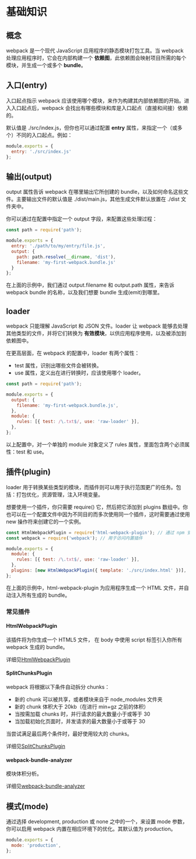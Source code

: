 # 基础知识
## 概念
webpack 是一个现代 JavaScript 应用程序的静态模块打包工具。当 webpack 处理应用程序时，它会在内部构建一个 __依赖图__，此依赖图会映射项目所需的每个模块，并生成一个或多个 __bundle__。

## 入口(entry) 
入口起点指示 webpack 应该使用哪个模块，来作为构建其内部依赖图的开始。进入入口起点后，webpack 会找出有哪些模块和库是入口起点（直接和间接）依赖的。

默认值是 ./src/index.js，但你也可以通过配置 __entry__ 属性，来指定一个（或多个）不同的入口起点。例如：

```javascript
module.exports = {
  entry: './src/index.js'
};
```

## 输出(output)
output 属性告诉 webpack 在哪里输出它所创建的 bundle，以及如何命名这些文件。主要输出文件的默认值是 ./dist/main.js，其他生成文件默认放置在 ./dist 文件夹中。

你可以通过在配置中指定一个 output 字段，来配置这些处理过程：

```javascript
const path = require('path');

module.exports = {
  entry: './path/to/my/entry/file.js',
  output: {
    path: path.resolve(__dirname, 'dist'),
    filename: 'my-first-webpack.bundle.js'
  }
};
```

在上面的示例中，我们通过 output.filename 和 output.path 属性，来告诉 webpack bundle 的名称，以及我们想要 bundle 生成(emit)到哪里。

## loader
webpack 只能理解 JavaScript 和 JSON 文件。loader 让 webpack 能够去处理其他类型的文件，并将它们转换为 __有效模块__，以供应用程序使用，以及被添加到依赖图中。

在更高层面，在 webpack 的配置中，loader 有两个属性：
- test 属性，识别出哪些文件会被转换。
- use 属性，定义出在进行转换时，应该使用哪个 loader。

```javascript
const path = require('path');

module.exports = {
  output: {
    filename: 'my-first-webpack.bundle.js',
  },
  module: {
    rules: [{ test: /\.txt$/, use: 'raw-loader' }],
  },
};
```
以上配置中，对一个单独的 module 对象定义了 rules 属性，里面包含两个必须属性：test 和 use。

## 插件(plugin)
loader 用于转换某些类型的模块，而插件则可以用于执行范围更广的任务。包括：打包优化，资源管理，注入环境变量。

想要使用一个插件，你只需要 require() 它，然后把它添加到 plugins 数组中。你也可以在一个配置文件中因为不同目的而多次使用同一个插件，这时需要通过使用 new 操作符来创建它的一个实例。
```javascript
const HtmlWebpackPlugin = require('html-webpack-plugin'); // 通过 npm 安装
const webpack = require('webpack'); // 用于访问内置插件

module.exports = {
  module: {
    rules: [{ test: /\.txt$/, use: 'raw-loader' }],
  },
  plugins: [new HtmlWebpackPlugin({ template: './src/index.html' })],
};
```
在上面的示例中，html-webpack-plugin 为应用程序生成一个 HTML 文件，并自动注入所有生成的 bundle。

### 常见插件
#### HtmlWebpackPlugin
该插件将为你生成一个 HTML5 文件， 在 body 中使用 script 标签引入你所有 webpack 生成的 bundle。

详细见[HtmlWebpackPlugin](https://github.com/jantimon/html-webpack-plugin)
#### SplitChunksPlugin
webpack 将根据以下条件自动拆分 chunks：
- 新的 chunk 可以被共享，或者模块来自于 node_modules 文件夹
- 新的 chunk 体积大于 20kb（在进行 min+gz 之前的体积）
- 当按需加载 chunks 时，并行请求的最大数量小于或等于 30
- 当加载初始化页面时，并发请求的最大数量小于或等于 30

当尝试满足最后两个条件时，最好使用较大的 chunks。

详细见[SplitChunksPlugin](https://webpack.js.org/plugins/split-chunks-plugin)

#### webpack-bundle-analyzer
模块体积分析。

详细见[webpack-bundle-analyzer](https://www.npmjs.com/package/webpack-bundle-analyzer)

## 模式(mode) 
通过选择 development, production 或 none 之中的一个，来设置 mode 参数，你可以启用 webpack 内置在相应环境下的优化。其默认值为 production。
```javascript
module.exports = {
  mode: 'production',
};
```
